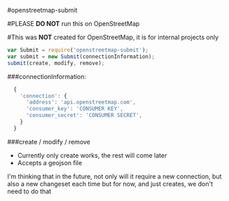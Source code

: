 #openstreetmap-submit

#PLEASE **DO NOT** run this on OpenStreetMap

#This was **NOT** created for OpenStreetMap, it is for internal projects only


```js
var Submit = require('openstreetmap-submit');
var submit = new Submit(connectionInformation);
submit(create, modify, remove);
```

###connectionInformation:
```js
  {
    'connection': {
      'address': 'api.openstreetmap.com',
      'consumer_key': 'CONSUMER KEY',
      'consumer_secret': 'CONSUMER SECRET',
    }
  }
```

###create / modify / remove
  * Currently only create works, the rest will come later
  * Accepts a geojson file

I'm thinking that in the future, not only will it require a new connection, but also a new changeset each time
but for now, and just creates, we don't need to do that
